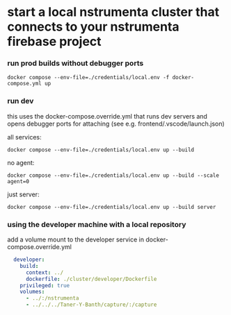 # start a local nstrumenta cluster that connects to your nstrumenta firebase project

### run prod builds without debugger ports

```shell
docker compose --env-file=./credentials/local.env -f docker-compose.yml up
```

### run dev

this uses the docker-compose.override.yml that runs dev servers and opens debugger ports for attaching (see e.g. frontend/.vscode/launch.json)

all services:
```shell
docker compose --env-file=./credentials/local.env up --build
```

no agent:
```shell
docker compose --env-file=./credentials/local.env up --build --scale agent=0
```

just server:
```shell
docker compose --env-file=./credentials/local.env up --build server
```

### using the developer machine with a local repository

add a volume mount to the developer service in docker-compose.override.yml 
```yaml
  developer:
    build:
      context: ../
      dockerfile: ./cluster/developer/Dockerfile
    privileged: true
    volumes:
      - ../:/nstrumenta
      - ../../../Taner-Y-Banth/capture/:/capture
```